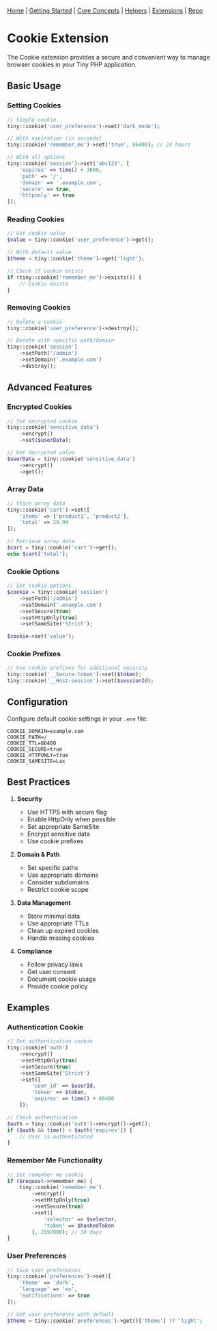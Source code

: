 [Home](../readme.md) | [Getting Started](getting-started.md) | [Core Concepts](../core-concepts) | [Helpers](../helpers) | [Extensions](../extensions) | [Repo](https://github.com/ranaroussi/tiny)

# Cookie Extension

The Cookie extension provides a secure and convenient way to manage browser cookies in your Tiny PHP application.

## Basic Usage

### Setting Cookies

```php
// Simple cookie
tiny::cookie('user_preference')->set('dark_mode');

// With expiration (in seconds)
tiny::cookie('remember_me')->set('true', 86400); // 24 hours

// With all options
tiny::cookie('session')->set('abc123', [
    'expires' => time() + 3600,
    'path' => '/',
    'domain' => '.example.com',
    'secure' => true,
    'httponly' => true
]);
```

### Reading Cookies

```php
// Get cookie value
$value = tiny::cookie('user_preference')->get();

// With default value
$theme = tiny::cookie('theme')->get('light');

// Check if cookie exists
if (tiny::cookie('remember_me')->exists()) {
    // Cookie exists
}
```

### Removing Cookies

```php
// Delete a cookie
tiny::cookie('user_preference')->destroy();

// Delete with specific path/domain
tiny::cookie('session')
    ->setPath('/admin')
    ->setDomain('.example.com')
    ->destroy();
```

## Advanced Features

### Encrypted Cookies

```php
// Set encrypted cookie
tiny::cookie('sensitive_data')
    ->encrypt()
    ->set($userData);

// Get decrypted value
$userData = tiny::cookie('sensitive_data')
    ->encrypt()
    ->get();
```

### Array Data

```php
// Store array data
tiny::cookie('cart')->set([
    'items' => ['product1', 'product2'],
    'total' => 29.99
]);

// Retrieve array data
$cart = tiny::cookie('cart')->get();
echo $cart['total'];
```

### Cookie Options

```php
// Set cookie options
$cookie = tiny::cookie('session')
    ->setPath('/admin')
    ->setDomain('.example.com')
    ->setSecure(true)
    ->setHttpOnly(true)
    ->setSameSite('Strict');

$cookie->set('value');
```

### Cookie Prefixes

```php
// Use cookie prefixes for additional security
tiny::cookie('__Secure-token')->set($token);
tiny::cookie('__Host-session')->set($sessionId);
```

## Configuration

Configure default cookie settings in your `.env` file:

```env
COOKIE_DOMAIN=example.com
COOKIE_PATH=/
COOKIE_TTL=86400
COOKIE_SECURE=true
COOKIE_HTTPONLY=true
COOKIE_SAMESITE=Lax
```

## Best Practices

1. **Security**
   - Use HTTPS with secure flag
   - Enable HttpOnly when possible
   - Set appropriate SameSite
   - Encrypt sensitive data
   - Use cookie prefixes

2. **Domain & Path**
   - Set specific paths
   - Use appropriate domains
   - Consider subdomains
   - Restrict cookie scope

3. **Data Management**
   - Store minimal data
   - Use appropriate TTLs
   - Clean up expired cookies
   - Handle missing cookies

4. **Compliance**
   - Follow privacy laws
   - Get user consent
   - Document cookie usage
   - Provide cookie policy

## Examples

### Authentication Cookie

```php
// Set authentication cookie
tiny::cookie('auth')
    ->encrypt()
    ->setHttpOnly(true)
    ->setSecure(true)
    ->setSameSite('Strict')
    ->set([
        'user_id' => $userId,
        'token' => $token,
        'expires' => time() + 86400
    ]);

// Check authentication
$auth = tiny::cookie('auth')->encrypt()->get();
if ($auth && time() < $auth['expires']) {
    // User is authenticated
}
```

### Remember Me Functionality

```php
// Set remember me cookie
if ($request->remember_me) {
    tiny::cookie('remember_me')
        ->encrypt()
        ->setHttpOnly(true)
        ->setSecure(true)
        ->set([
            'selector' => $selector,
            'token' => $hashedToken
        ], 2592000); // 30 days
}
```

### User Preferences

```php
// Save user preferences
tiny::cookie('preferences')->set([
    'theme' => 'dark',
    'language' => 'en',
    'notifications' => true
]);

// Get user preference with default
$theme = tiny::cookie('preferences')->get()['theme'] ?? 'light';
```
